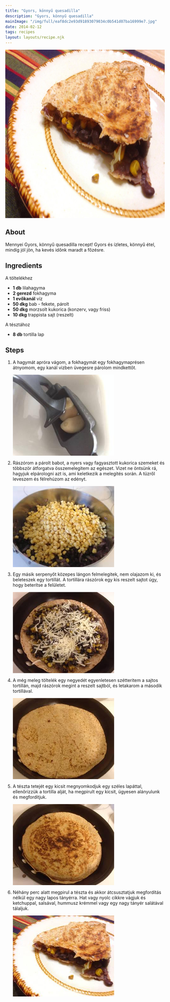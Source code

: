 ```yaml
---
title: "Gyors, könnyű quesadilla"
description: "Gyors, könnyű quesadilla"
mainImage: "/img/full/eaf8dc2e93d91893079034c0b541d07ba16999e7.jpg"
date: 2014-02-12
tags: recipes
layout: layouts/recipe.njk
---
```

                        
<p align="center"><a href="https://cookpad.com/hu/receptek/1925451-gyors-konnyu-quesadilla" rel="Recipe source page"><img width="751" height="532" src="/img/full/eaf8dc2e93d91893079034c0b541d07ba16999e7.jpg"/></a></p>

## About
Mennyei Gyors, könnyű quesadilla recept! Gyors és ízletes, könnyű étel, mindíg jól jön, ha kevés időnk maradt a főzésre.

>  

## Ingredients

A töltelékhez
* **1 db** lilahagyma
* **2 gerezd** fokhagyma
* **1 evőkanál** víz
* **50 dkg** bab - fekete, párolt
* **50 dkg** morzsolt kukorica (konzerv, vagy friss)
* **10 dkg** trappista sajt (reszelt)

A tésztához
* **8 db** tortilla lap

## Steps

1. A hagymát apróra vágom, a fokhagymát egy fokhagymaprésen átnyomom, egy kanál vizben üvegesre párolom mindkettőt.
 
    <p><img width="320" height="256" align="left" src="/img/full/0d4094621ab74d6e6ac5bcf9999fe72fa0e3d893.jpg"/></p><div style="clear: both"/>

2. Rászórom a párolt babot, a nyers vagy fagyasztott kukorica szemeket és többször átforgatva összemelegitem az egészet. Vizet ne öntsünk rá, hagyjuk elpárologni azt is, ami keletkezik a melegités során. A tüzről leveszem és félrehúzom az edényt.
 
    <p><img width="320" height="256" align="left" src="/img/full/bcce3e6012d983e235d2b1c7d04c7f635f4d95ae.jpg"/></p><div style="clear: both"/>

3. Egy másik serpenyőt közepes lángon felmelegitek, nem olajazom ki, és beleteszek egy tortillát. A tortillára rászórok egy kis reszelt sajtot úgy, hogy beterítse a felületet.
 
    <p><img width="320" height="256" align="left" src="/img/full/48b2979bf33f4deb0ced82f6d871e0521da31b05.jpg"/></p><div style="clear: both"/>

4. A még meleg töltelék egy negyedét egyenletesen szétteritem a sajtos tortillán, majd rászórok megint a reszelt sajtból, és letakarom a második tortillával.
 
    <p><img width="320" height="256" align="left" src="/img/full/32b6987e101bbbb70bb2e9f8c53401f0248e38f6.jpg"/></p><div style="clear: both"/>

5. A tészta tetejét egy kicsit megnyomkodjuk egy széles lapáttal, ellenőrizzük a tortilla alját, ha megpirult egy kicsit, ügyesen alányulunk és megforditjuk.
 
    <p><img width="320" height="256" align="left" src="/img/full/0aca5bf8e2dc682baa43c19816f23fea4eece623.jpg"/></p><div style="clear: both"/>

6. Néhány perc alatt megpirul a tészta és akkor átcsusztatjuk megfordítás nélkül egy nagy lapos tányérra. Hat vagy nyolc cikkre vágjuk és ketchuppal, salsával, hummusz krémmel vagy egy nagy tányér salátával tálaljuk.
 
    <p><img width="320" height="256" align="left" src="/img/full/d341bef3ef452e388e512fff4a571475bee91a14.jpg"/></p><div style="clear: both"/>

